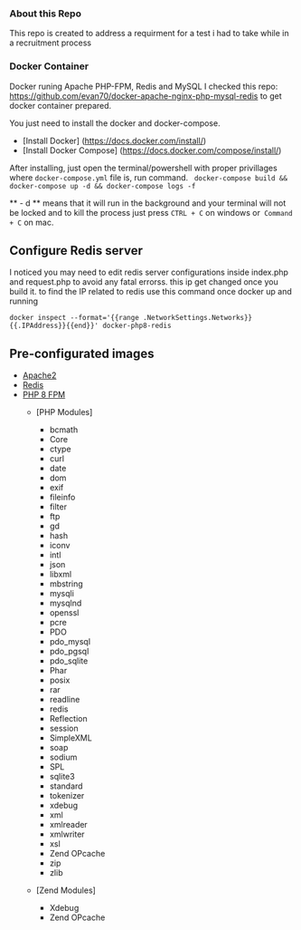 ### About this Repo
This repo is created to address a requirment for a test i had to take while in a recruitment process

### Docker Container
Docker runing Apache PHP-FPM, Redis and MySQL
I checked this repo: https://github.com/evan70/docker-apache-nginx-php-mysql-redis to get docker container prepared.

You just need to install the docker and docker-compose.

- [Install Docker] (https://docs.docker.com/install/)
- [Install Docker Compose] (https://docs.docker.com/compose/install/)

After installing, just open the terminal/powershell with proper privillages where 
`docker-compose.yml` file is, run command.
``
docker-compose build && docker-compose up -d && docker-compose logs -f``

** - d ** means that it will run in the background and your terminal will not be locked and to kill the process just press `CTRL + C` on windows or` Command + C` on mac.

## Configure Redis server

I noticed you may need to edit redis server configurations inside index.php and request.php to avoid any fatal errorss. this ip get changed once you build it.
to find the IP related to redis use this command once docker up and running

``
docker inspect --format='{{range .NetworkSettings.Networks}}{{.IPAddress}}{{end}}' docker-php8-redis
``

## Pre-configurated images

- [Apache2](https://httpd.apache.org/)
- [Redis](https://redis.io/)
- [PHP 8 FPM](https://php.net/)
  - [PHP Modules]
    - bcmath
    - Core
    - ctype
    - curl
    - date
    - dom
    - exif
    - fileinfo
    - filter
    - ftp
    - gd
    - hash
    - iconv
    - intl
    - json
    - libxml
    - mbstring
    - mysqli
    - mysqlnd
    - openssl
    - pcre
    - PDO
    - pdo_mysql
    - pdo_pgsql
    - pdo_sqlite
    - Phar
    - posix
    - rar
    - readline
    - redis
    - Reflection
    - session
    - SimpleXML
    - soap
    - sodium
    - SPL
    - sqlite3
    - standard
    - tokenizer
    - xdebug
    - xml
    - xmlreader
    - xmlwriter
    - xsl
    - Zend OPcache
    - zip
    - zlib

  - [Zend Modules]
    - Xdebug
    - Zend OPcache
